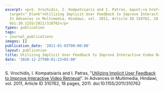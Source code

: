 ```yaml
---
excerpt: <p>S. Vrochidis, I. Kompatsiaris and I. Patras, &quot;<a href="http://www.hindawi.com/journals/am/2011/310762/"
  target="_blank">Utilizing Implicit User Feedback to Improve Interactive Video Retrieval</a>&quot;.
  In Advances in Multimedia, Hindawi, vol. 2011, Article ID 310762, 18 pages, 2011.
  doi:10.1155/2011/310762</p>
types: publication
tags:
- journal_publications
images: []
publication_date: '2011-01-03T00:00:00'
layout: publication
title: Utilizing Implicit User Feedback to Improve Interactive Video Retrieval
date: '2010-12-27T00:01:22+02:00'
---
```

<p>S. Vrochidis, I. Kompatsiaris and I. Patras, &quot;<a href="http://www.hindawi.com/journals/am/2011/310762/" target="_blank">Utilizing Implicit User Feedback to Improve Interactive Video Retrieval</a>&quot;. In Advances in Multimedia, Hindawi, vol. 2011, Article ID 310762, 18 pages, 2011. doi:10.1155/2011/310762</p>
